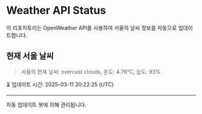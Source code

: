 
# Weather API Status

이 리포지토리는 OpenWeather API를 사용하여 서울의 날씨 정보를 자동으로 업데이트합니다.

## 현재 서울 날씨
> 서울의 현재 날씨: overcast clouds, 온도: 4.76°C, 습도: 93%

⏳ 업데이트 시간: 2025-03-11 20:22:25 (UTC)

---
자동 업데이트 봇에 의해 관리됩니다.
